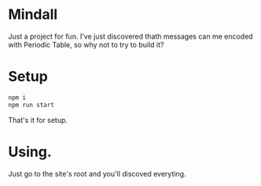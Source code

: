 # Mindall
Just a project for fun. I've just discovered thath messages can me encoded with Periodic Table, so why not to try to build it?

# Setup
```bash
npm i
npm run start
```
That's it for setup.

# Using.
Just go to the site's root and you'll discoved everyting.